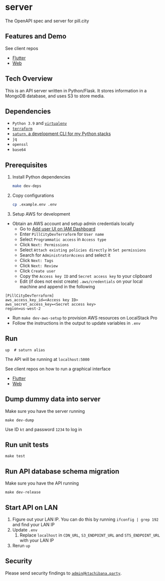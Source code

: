 # server
The OpenAPI spec and server for pill.city

## Features and Demo
See client repos

* [Flutter](https://github.com/pill-city/flutter)
* [Web](https://github.com/pill-city/web)

## Tech Overview
This is an API server written in Python/Flask. It stores information in a MongoDB database, and uses S3 to store media.

## Dependencies
* `Python 3.9` and [`virtualenv`](http://packaging.python.org/guides/installing-using-pip-and-virtualenv/)
* [`terraform`](https://developer.hashicorp.com/terraform/tutorials/aws-get-started/install-cli)
* [`saturn`, a development CLI for my Python stacks](https://github.com/k-t-corp/saturn)
* `jq`
* `openssl`
* `base64`

## Prerequisites
1. Install Python dependencies

   ```bash
   make dev-deps
   ```

2. Copy configurations

   ```bash
   cp .example.env .env
   ```

3. Setup AWS for development
* Obtain an AWS account and setup admin credentials locally
  * Go to [Add user UI on IAM Dashboard](https://us-east-1.console.aws.amazon.com/iam/home#/users$new?step=details)
  * Enter `PillCityDevTerraform` for `User name`
  * Select `Programmatic access` in `Access type`
  * Click `Next: Permissions`
  * Select `Attach existing policies directly` in `Set permissions`
  * Search for `AdministratorAccess` and select it
  * Click `Next: Tags`
  * Click `Next: Review`
  * Click `Create user`
  * Copy the `Access key ID` and `Secret access key` to your clipboard
  * Edit (if does not exist create) `.aws/credentials` on your local machine and append in the following
    
```
[PillCityDevTerraform]
aws_access_key_id=<Access key ID>
aws_secret_access_key=<Secret access key>
region=us-west-2
```

  * Run `make dev-aws-setup` to provision AWS resources on LocalStack Pro
  * Follow the instructions in the output to update variables in `.env`

## Run
``` shell
up  # saturn alias
```
The API will be running at `localhost:5000`

See client repos on how to run a graphical interface

* [Flutter](https://github.com/pill-city/flutter)
* [Web](https://github.com/pill-city/web)

## Dump dummy data into server
Make sure you have the server running
``` shell
make dev-dump
```
Use ID `kt` and password `1234` to log in

## Run unit tests
``` shell
make test
```

## Run API database schema migration
Make sure you have the API running
``` shell
make dev-release
```

## Start API on LAN
1. Figure out your LAN IP. You can do this by running `ifconfig | grep 192` and find your LAN IP
2. Update `.env`
   1. Replace `localhost` in `CDN_URL`, `S3_ENDPOINT_URL` and `STS_ENDPOINT_URL` with your LAN IP
3. Rerun `up`

## Security
Please send security findings to [`admin@ktachibana.party`](mailto:admin@ktachibana.party).
